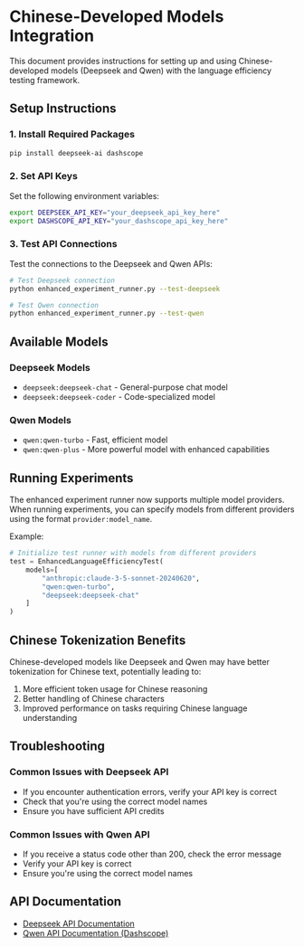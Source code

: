 # Chinese-Developed Models Integration

This document provides instructions for setting up and using Chinese-developed models (Deepseek and Qwen) with the language efficiency testing framework.

## Setup Instructions

### 1. Install Required Packages

```bash
pip install deepseek-ai dashscope
```

### 2. Set API Keys

Set the following environment variables:

```bash
export DEEPSEEK_API_KEY="your_deepseek_api_key_here"
export DASHSCOPE_API_KEY="your_dashscope_api_key_here"
```

### 3. Test API Connections

Test the connections to the Deepseek and Qwen APIs:

```bash
# Test Deepseek connection
python enhanced_experiment_runner.py --test-deepseek

# Test Qwen connection
python enhanced_experiment_runner.py --test-qwen
```

## Available Models

### Deepseek Models

- `deepseek:deepseek-chat` - General-purpose chat model
- `deepseek:deepseek-coder` - Code-specialized model

### Qwen Models

- `qwen:qwen-turbo` - Fast, efficient model
- `qwen:qwen-plus` - More powerful model with enhanced capabilities

## Running Experiments

The enhanced experiment runner now supports multiple model providers. When running experiments, you can specify models from different providers using the format `provider:model_name`.

Example:

```python
# Initialize test runner with models from different providers
test = EnhancedLanguageEfficiencyTest(
    models=[
        "anthropic:claude-3-5-sonnet-20240620",
        "qwen:qwen-turbo",
        "deepseek:deepseek-chat"
    ]
)
```

## Chinese Tokenization Benefits

Chinese-developed models like Deepseek and Qwen may have better tokenization for Chinese text, potentially leading to:

1. More efficient token usage for Chinese reasoning
2. Better handling of Chinese characters
3. Improved performance on tasks requiring Chinese language understanding

## Troubleshooting

### Common Issues with Deepseek API

- If you encounter authentication errors, verify your API key is correct
- Check that you're using the correct model names
- Ensure you have sufficient API credits

### Common Issues with Qwen API

- If you receive a status code other than 200, check the error message
- Verify your API key is correct
- Ensure you're using the correct model names

## API Documentation

- [Deepseek API Documentation](https://platform.deepseek.com/docs)
- [Qwen API Documentation (Dashscope)](https://help.aliyun.com/document_detail/2400395.html)
